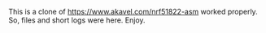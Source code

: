 This is a clone of https://www.akavel.com/nrf51822-asm worked properly.
So, files and short logs were here.
Enjoy.
